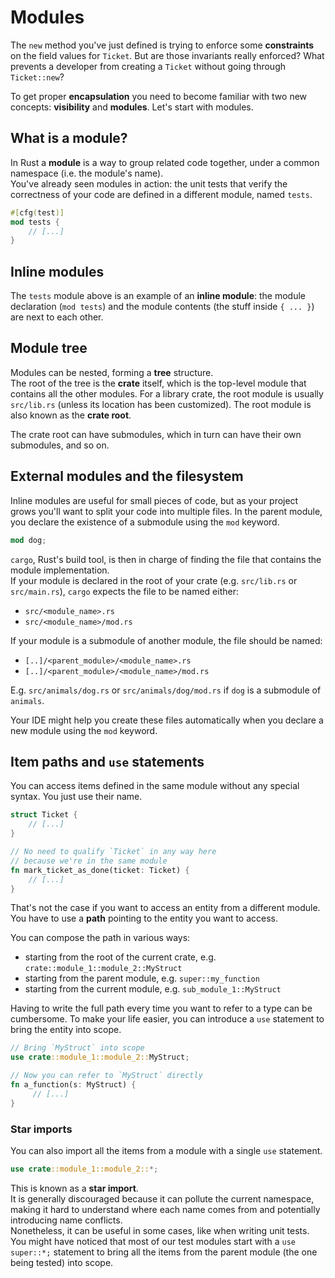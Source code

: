 # Modules

The `new` method you've just defined is trying to enforce some **constraints** on the field values for `Ticket`.
But are those invariants really enforced? What prevents a developer from creating a `Ticket`
without going through `Ticket::new`?

To get proper **encapsulation** you need to become familiar with two new concepts: **visibility** and **modules**.
Let's start with modules.

## What is a module?

In Rust a **module** is a way to group related code together, under a common namespace (i.e. the module's name).\
You've already seen modules in action: the unit tests that verify the correctness of your code are defined in a
different module, named `tests`.

```rust
#[cfg(test)]
mod tests {
    // [...]
}
```

## Inline modules

The `tests` module above is an example of an **inline module**: the module declaration (`mod tests`) and the module
contents (the stuff inside `{ ... }`) are next to each other.

## Module tree

Modules can be nested, forming a **tree** structure.\
The root of the tree is the **crate** itself, which is the top-level module that contains all the other modules.
For a library crate, the root module is usually `src/lib.rs` (unless its location has been customized).
The root module is also known as the **crate root**.

The crate root can have submodules, which in turn can have their own submodules, and so on.

## External modules and the filesystem

Inline modules are useful for small pieces of code, but as your project grows you'll want to split your code into
multiple files. In the parent module, you declare the existence of a submodule using the `mod` keyword.

```rust
mod dog;
```

`cargo`, Rust's build tool, is then in charge of finding the file that contains
the module implementation.\
If your module is declared in the root of your crate (e.g. `src/lib.rs` or `src/main.rs`),
`cargo` expects the file to be named either:

- `src/<module_name>.rs`
- `src/<module_name>/mod.rs`

If your module is a submodule of another module, the file should be named:

- `[..]/<parent_module>/<module_name>.rs`
- `[..]/<parent_module>/<module_name>/mod.rs`

E.g. `src/animals/dog.rs` or `src/animals/dog/mod.rs` if `dog` is a submodule of `animals`.

Your IDE might help you create these files automatically when you declare a new module using the `mod` keyword.

## Item paths and `use` statements

You can access items defined in the same module without any special syntax. You just use their name.

```rust
struct Ticket {
    // [...]
}

// No need to qualify `Ticket` in any way here
// because we're in the same module
fn mark_ticket_as_done(ticket: Ticket) {
    // [...]
}
```

That's not the case if you want to access an entity from a different module.\
You have to use a **path** pointing to the entity you want to access.

You can compose the path in various ways:

- starting from the root of the current crate, e.g. `crate::module_1::module_2::MyStruct`
- starting from the parent module, e.g. `super::my_function`
- starting from the current module, e.g. `sub_module_1::MyStruct`

Having to write the full path every time you want to refer to a type can be cumbersome.
To make your life easier, you can introduce a `use` statement to bring the entity into scope.

```rust
// Bring `MyStruct` into scope
use crate::module_1::module_2::MyStruct;

// Now you can refer to `MyStruct` directly
fn a_function(s: MyStruct) {
     // [...]
}
```

### Star imports

You can also import all the items from a module with a single `use` statement.

```rust
use crate::module_1::module_2::*;
```

This is known as a **star import**.\
It is generally discouraged because it can pollute the current namespace, making it hard to understand
where each name comes from and potentially introducing name conflicts.\
Nonetheless, it can be useful in some cases, like when writing unit tests. You might have noticed
that most of our test modules start with a `use super::*;` statement to bring all the items from the parent module
(the one being tested) into scope.
